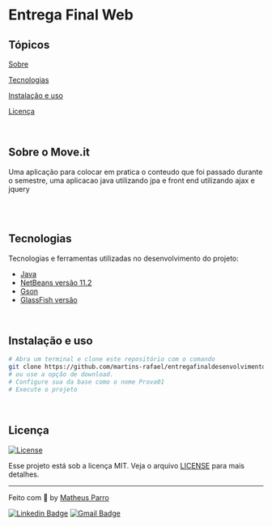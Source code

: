# Entrega Final Web

## Tópicos 

[Sobre](#sobre)

[Tecnologias](#tecnologias)

[Instalação e uso](#instalação-e-uso)

[Licença](#licença)

<br>

## Sobre o Move.it

Uma aplicação para colocar em pratica o conteudo que foi passado durante o semestre, uma aplicacao java utilizando jpa e front end utilizando ajax e jquery

<br>

<br>

## Tecnologias

Tecnologias e ferramentas utilizadas no desenvolvimento do projeto:

- [Java](https://www.java.com/pt-BR/)
- [NetBeans versão 11.2](https://nextjs.org/)
- [Gson](https://www.typescriptlang.org/)
- [GlassFish versão](https://styled-components.com/)

<br>

## Instalação e uso

```bash
# Abra um terminal e clone este repositório com o comando
git clone https://github.com/martins-rafael/entregafinaldesenvolvimentoweb.git
# ou use a opção de download.
# Configure sua da base como o nome Prova01
# Execute o projeto
```

<br>


## Licença
<a href="https://opensource.org/licenses/MIT">
    <img alt="License" src="https://img.shields.io/badge/license-MIT-6E40C9?style=flat-square">
</a>

<br>

Esse projeto está sob a licença MIT. Veja o arquivo [LICENSE](/LICENSE) para mais detalhes.

---

Feito com :purple_heart: by [Matheus Parro](https://github.com/matheusparro)

[![Linkedin Badge](https://img.shields.io/badge/-Matheus%20Parro-6E40C9?style=flat-square&logo=Linkedin&logoColor=white&link=https://www.linkedin.com/in/matheus-parro-838988196/)](https://www.linkedin.com/in/matheus-parro-838988196/) 
[![Gmail Badge](https://img.shields.io/badge/-mathparro@gmail.com-6E40C9?style=flat-square&logo=Gmail&logoColor=white&link=mailto:mathparro@gmail.com)](mailto:mathparro@gmail.com)
